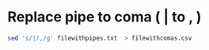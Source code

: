 <!-- TITLE: Replace characters to others -->


# Replace pipe to coma ( | to , )


```sh
sed 's/|/,/g' filewithpipes.txt  > filewithcomas.csv
```

